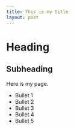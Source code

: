 ```yaml
---
title: This is my title
layout: post
---
```


# Heading

## Subheading

Here is my page.

- Bullet 1
- Bullet 2
- Bullet 3
- Bullet 4
- Bullet 5

